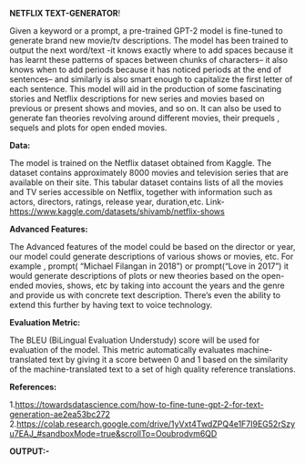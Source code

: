 **NETFLIX TEXT-GENERATOR**!

Given a keyword or a prompt, a pre-trained GPT-2 model is fine-tuned to generate brand new movie/tv descriptions. The model has been trained to output the next word/text -it knows exactly where to add spaces because it has learnt these patterns of spaces between chunks of characters– it also knows when to add periods because it has noticed periods at the end of sentences– and similarly is also smart enough to capitalize the first letter of each sentence. This model will aid in the production of some fascinating stories and Netflix descriptions for new series and movies based on previous or present shows and movies, and so on. It can also be used to generate fan theories revolving around different movies, their prequels , sequels and plots for open ended movies. 

**Data:**

The model is trained on the Netflix dataset obtained from Kaggle. The dataset contains approximately 8000 movies and television series that are available on their site. This tabular dataset contains lists of all the movies and TV series accessible on Netflix, together with information such as actors, directors, ratings, release year, duration,etc.
Link- https://www.kaggle.com/datasets/shivamb/netflix-shows

**Advanced Features:**

The Advanced features of the model could be based on the director or year, our model could generate descriptions of various shows or movies, etc. For example , prompt(
“Michael Filangan in 2018”) or prompt(“Love in 2017”) it would generate descriptions of plots or new theories based on the open-ended movies, shows, etc by taking into account the years and the genre and provide us with concrete text description. There’s even the ability to extend this further by having text to voice technology.

**Evaluation Metric:**

The BLEU (BiLingual Evaluation Understudy) score will be used for evaluation of the model. This metric automatically evaluates machine-translated text by giving it a score between 0 and 1  based on the similarity of the machine-translated text to a set of high quality reference translations.

**References:**

1.https://towardsdatascience.com/how-to-fine-tune-gpt-2-for-text-generation-ae2ea53bc272
2.https://colab.research.google.com/drive/1yVxt4TwdZPQ4e1F7I9EG52rSzyu7EAJ_#sandboxMode=true&scrollTo=Ooubrodvm6QD

**OUTPUT:-**

